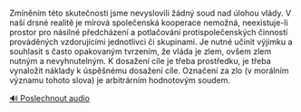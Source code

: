 
Zmíněním této skutečnosti jsme nevyslovili žádný soud nad úlohou vlády. V naší drsné realitě je mírová společenská kooperace nemožná, neexistuje-li prostor pro násilné předcházení a potlačování protispolečenských činností prováděných vzdorujícími jednotlivci či skupinami. Je nutné učinit výjimku a souhlasit s často opakovaným tvrzením, že vláda je zlem, ovšem zlem nutným a nevyhnutelným. K dosažení cíle je třeba prostředku, je třeba vynaložit náklady k úspěšnému dosažení cíle. Označení za zlo (v morálním významu tohoto slova) je arbitrárním hodnotovým soudem.

[🔊 Poslechnout audio](/data/7-paragraphs/audio/chapter_145/para_006-Zmnnm-tto-skutenosti-jsme-nevyslovili-dn-s.mp3)
